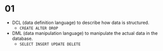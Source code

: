 # 01

* DCL (data definition language) to describe how data is structured.
  * `CREATE ALTER DROP`
* DML (data manipulation language) to manipulate the actual data in the database.
  * `SELECT INSERT UPDATE DELETE`
